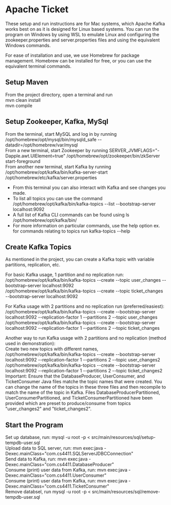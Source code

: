 # Apache Ticket

These setup and run instructions are for Mac systems, which Apache Kafka works best on as it is designed for Linux based systems. You can run the program on Windows by using WSL to emulate Linux and configuring the zookeeper.properties and server.properties files and using the equivalent Windows commands.

For ease of installation and use, we use Homebrew for package management. Homebrew can be installed for free, or you can use the equivalent terminal commands.

## Setup Maven

From the project directory, open a terminal and run  
mvn clean install  
mvn compile

## Setup Zookeeper, Kafka, MySql

From the terminal, start MySQL and log in by running /opt/homebrew/opt/mysql/bin/mysqld_safe --datadir\=/opt/homebrew/var/mysql  
From a new terminal, start Zookeeper by running SERVER_JVMFLAGS="-Dapple.awt.UIElement=true" /opt/homebrew/opt/zookeeper/bin/zkServer start-foreground  
From another new terminal, start Kafka by running /opt/homebrew/opt/kafka/bin/kafka-server-start /opt/homebrew/etc/kafka/server.properties

- From this terminal you can also interact with Kafka and see changes you made.
- To list all topics you can use the command /opt/homebrew/opt/kafka/bin/kafka-topics --list --bootstrap-server localhost:9092
- A full list of Kafka CLI commands can be found using ls /opt/homebrew/opt/kafka/bin/
- For more information on particular commands, use the help option ex. for commands relating to topics run kafka-topics --help

## Create Kafka Topics

As mentioned in the project, you can create a Kafka topic with variable partitions, replication, etc.

For basic Kafka usage, 1 partition and no replication run:  
/opt/homebrew/opt/kafka/bin/kafka-topics --create --topic user_changes --bootstrap-server localhost:9092  
/opt/homebrew/opt/kafka/bin/kafka-topics --create --topic ticket_changes --bootstrap-server localhost:9092

For Kafka usage with 2 partitions and no replication run (preferred/easiest):  
/opt/homebrew/opt/kafka/bin/kafka-topics --create --bootstrap-server localhost:9092 --replication-factor 1 --partitions 2 --topic user_changes  
/opt/homebrew/opt/kafka/bin/kafka-topics --create --bootstrap-server localhost:9092 --replication-factor 1 --partitions 2 --topic ticket_changes

Another way to run Kafka usage with 2 partitions and no replication (method used in demonstration):  
Create two new topics with different names,  
/opt/homebrew/opt/kafka/bin/kafka-topics --create --bootstrap-server localhost:9092 --replication-factor 1 --partitions 2 --topic user_changes2  
/opt/homebrew/opt/kafka/bin/kafka-topics --create --bootstrap-server localhost:9092 --replication-factor 1 --partitions 2 --topic ticket_changes2  
Important: Ensure that the DatabaseProducer, UserConsumer, and TicketConsumer Java files matche the topic names that were created. You can change the name of the topics in these three files and then recompile to match the name of the topic in Kafka.
Files DatabaseProducerPartitioned, UserConsumerPartitioned, and TicketConsumerPartitioned have been provided which are preset to produce/consume from topics "user_changes2" and "ticket_changes2".

## Start the Program

Set up database, run: mysql -u root -p < src/main/resources/sql/setup-tempdb-user.sql  
Upload data to SQL server, run: mvn exec:java -Dexec.mainClass="com.cs4411.SQLServerJDBCConnection"  
Send data to Kafka, run: mvn exec:java -Dexec.mainClass="com.cs4411.DatabaseProducer"  
Consume (print) user data from Kafka, run: mvn exec:java -Dexec.mainClass="com.cs4411.UserConsumer"  
Consume (print) user data from Kafka, run: mvn exec:java -Dexec.mainClass="com.cs4411.TicketConsumer"  
Remove databsel, run mysql -u root -p < src/main/resources/sql/remove-tempdb-user.sql
